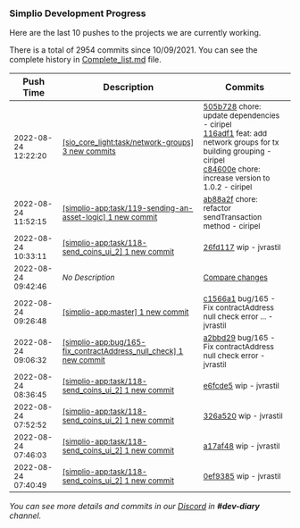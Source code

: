 
### Simplio Development Progress

Here are the last 10 pushes to the projects we are currently working.

There is a total of 2954 commits since 10/09/2021. You can see the complete history in
 [Complete_list.md](Complete_list.md) file.

| Push Time | Description | Commits |
| --- | --- | --- |
| <sub>2022-08-24 12:22:20</sub> | <sub>[[sio_core_light:task/network\-groups] 3 new commits](https://github.com/SimplioOfficial/sio_core_light/compare/428802ca6ae8...c84600e0bb0b)</sub> | <sub>[505b728](https://github.com/SimplioOfficial/sio_core_light/commit/505b72858eca6e340a6218e880d0f6683191d142) chore: update dependencies - ciripel<br>[116adf1](https://github.com/SimplioOfficial/sio_core_light/commit/116adf1107e95f667a0ec4e295594fb41454928a) feat: add network groups for tx building grouping - ciripel<br>[c84600e](https://github.com/SimplioOfficial/sio_core_light/commit/c84600e0bb0b22240b3531a58c20f1bca6a9ce9e) chore: increase version to 1.0.2 - ciripel</sub> |
| <sub>2022-08-24 11:52:15</sub> | <sub>[[simplio-app:task/119\-sending\-an\-asset\-logic] 1 new commit](https://github.com/SimplioOfficial/simplio-app/commit/ab88a2f0b80fb7265b76e00bb1cba661f1407614)</sub> | <sub>[ab88a2f](https://github.com/SimplioOfficial/simplio-app/commit/ab88a2f0b80fb7265b76e00bb1cba661f1407614) chore: refactor sendTransaction method - ciripel</sub> |
| <sub>2022-08-24 10:33:11</sub> | <sub>[[simplio-app:task/118\-send\_coins\_ui\_2] 1 new commit](https://github.com/SimplioOfficial/simplio-app/commit/26fd1173e3c6cf723a3b691cdee9224c66e8b783)</sub> | <sub>[26fd117](https://github.com/SimplioOfficial/simplio-app/commit/26fd1173e3c6cf723a3b691cdee9224c66e8b783) wip - jvrastil</sub> |
| <sub>2022-08-24 09:42:46</sub> | <sub>_No Description_</sub> | <sub>[Compare changes](https://github.com/SimplioOfficial/simplio-app/compare/e6fcde5cc41c...a5ea086a384b)</sub> |
| <sub>2022-08-24 09:26:48</sub> | <sub>[[simplio-app:master] 1 new commit](https://github.com/SimplioOfficial/simplio-app/commit/c1566a18a80c540bca1945b66d7795ae8929372c)</sub> | <sub>[c1566a1](https://github.com/SimplioOfficial/simplio-app/commit/c1566a18a80c540bca1945b66d7795ae8929372c) bug/165 - Fix contractAddress null check error ... - jvrastil</sub> |
| <sub>2022-08-24 09:06:32</sub> | <sub>[[simplio-app:bug/165\-fix\_contractAddress\_null\_check] 1 new commit](https://github.com/SimplioOfficial/simplio-app/commit/a2bbd2937d6bb27de6b263e5a04cc1e3673e006f)</sub> | <sub>[a2bbd29](https://github.com/SimplioOfficial/simplio-app/commit/a2bbd2937d6bb27de6b263e5a04cc1e3673e006f) bug/165 - Fix contractAddress null check error - jvrastil</sub> |
| <sub>2022-08-24 08:36:45</sub> | <sub>[[simplio-app:task/118\-send\_coins\_ui\_2] 1 new commit](https://github.com/SimplioOfficial/simplio-app/commit/e6fcde5cc41cc36779e6a712660229decc9db085)</sub> | <sub>[e6fcde5](https://github.com/SimplioOfficial/simplio-app/commit/e6fcde5cc41cc36779e6a712660229decc9db085) wip - jvrastil</sub> |
| <sub>2022-08-24 07:52:52</sub> | <sub>[[simplio-app:task/118\-send\_coins\_ui\_2] 1 new commit](https://github.com/SimplioOfficial/simplio-app/commit/326a520f6ef4b54ffd4fb576b32e339ae0dc63e7)</sub> | <sub>[326a520](https://github.com/SimplioOfficial/simplio-app/commit/326a520f6ef4b54ffd4fb576b32e339ae0dc63e7) wip - jvrastil</sub> |
| <sub>2022-08-24 07:46:03</sub> | <sub>[[simplio-app:task/118\-send\_coins\_ui\_2] 1 new commit](https://github.com/SimplioOfficial/simplio-app/commit/a17af48b040e043fefb7d5fc27a6cbe4e3aa2767)</sub> | <sub>[a17af48](https://github.com/SimplioOfficial/simplio-app/commit/a17af48b040e043fefb7d5fc27a6cbe4e3aa2767) wip - jvrastil</sub> |
| <sub>2022-08-24 07:40:49</sub> | <sub>[[simplio-app:task/118\-send\_coins\_ui\_2] 1 new commit](https://github.com/SimplioOfficial/simplio-app/commit/0ef9385bcce891061596420248c3170ff5f6491a)</sub> | <sub>[0ef9385](https://github.com/SimplioOfficial/simplio-app/commit/0ef9385bcce891061596420248c3170ff5f6491a) wip - jvrastil</sub> |

_You can see more details and commits in our [Discord](https://discord.gg/aKhjuwZmdP) in **#dev-diary** channel._
